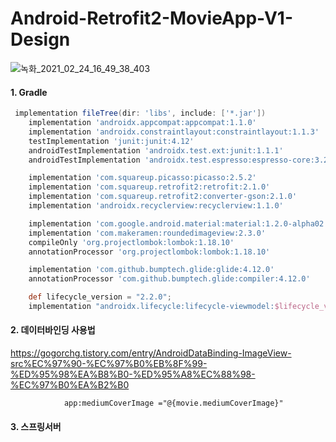 # Android-Retrofit2-MovieApp-V1-Design

![녹화_2021_02_24_16_49_38_403](https://user-images.githubusercontent.com/65489223/108966836-0d12c900-76c2-11eb-9872-6aa87354e696.gif)


#### 1. Gradle
```gradle
 implementation fileTree(dir: 'libs', include: ['*.jar'])
    implementation 'androidx.appcompat:appcompat:1.1.0'
    implementation 'androidx.constraintlayout:constraintlayout:1.1.3'
    testImplementation 'junit:junit:4.12'
    androidTestImplementation 'androidx.test.ext:junit:1.1.1'
    androidTestImplementation 'androidx.test.espresso:espresso-core:3.2.0'

    implementation 'com.squareup.picasso:picasso:2.5.2'
    implementation 'com.squareup.retrofit2:retrofit:2.1.0'
    implementation 'com.squareup.retrofit2:converter-gson:2.1.0'
    implementation 'androidx.recyclerview:recyclerview:1.1.0'

    implementation 'com.google.android.material:material:1.2.0-alpha02'
    implementation 'com.makeramen:roundedimageview:2.3.0'
    compileOnly 'org.projectlombok:lombok:1.18.10'
    annotationProcessor 'org.projectlombok:lombok:1.18.10'

    implementation 'com.github.bumptech.glide:glide:4.12.0'
    annotationProcessor 'com.github.bumptech.glide:compiler:4.12.0'

    def lifecycle_version = "2.2.0";
    implementation "androidx.lifecycle:lifecycle-viewmodel:$lifecycle_version"
```

#### 2. 데이터바인딩 사용법
<https://gogorchg.tistory.com/entry/AndroidDataBinding-ImageView-src%EC%97%90-%EC%97%B0%EB%8F%99-%ED%95%98%EA%B8%B0-%ED%95%A8%EC%88%98-%EC%97%B0%EA%B2%B0>
```
            app:mediumCoverImage ="@{movie.mediumCoverImage}"
```

#### 3. 스프링서버





